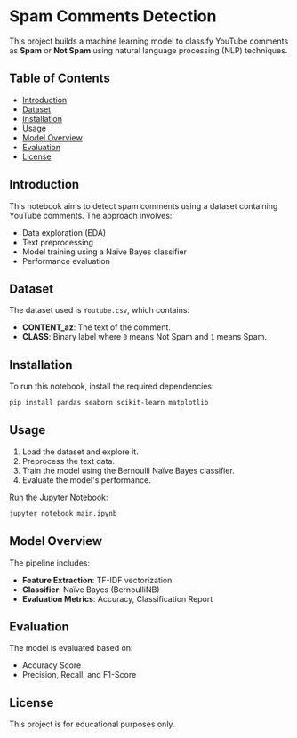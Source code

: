 # Spam Comments Detection

This project builds a machine learning model to classify YouTube comments as **Spam** or **Not Spam** using natural language processing (NLP) techniques.

## Table of Contents
- [Introduction](#introduction)
- [Dataset](#dataset)
- [Installation](#installation)
- [Usage](#usage)
- [Model Overview](#model-overview)
- [Evaluation](#evaluation)
- [License](#license)

## Introduction
This notebook aims to detect spam comments using a dataset containing YouTube comments. The approach involves:
- Data exploration (EDA)
- Text preprocessing
- Model training using a Naïve Bayes classifier
- Performance evaluation

## Dataset
The dataset used is `Youtube.csv`, which contains:
- **CONTENT_az**: The text of the comment.
- **CLASS**: Binary label where `0` means Not Spam and `1` means Spam.

## Installation
To run this notebook, install the required dependencies:
```bash
pip install pandas seaborn scikit-learn matplotlib
```

## Usage
1. Load the dataset and explore it.
2. Preprocess the text data.
3. Train the model using the Bernoulli Naïve Bayes classifier.
4. Evaluate the model's performance.

Run the Jupyter Notebook:
```bash
jupyter notebook main.ipynb
```

## Model Overview
The pipeline includes:
- **Feature Extraction**: TF-IDF vectorization
- **Classifier**: Naïve Bayes (BernoulliNB)
- **Evaluation Metrics**: Accuracy, Classification Report

## Evaluation
The model is evaluated based on:
- Accuracy Score
- Precision, Recall, and F1-Score

## License
This project is for educational purposes only.
